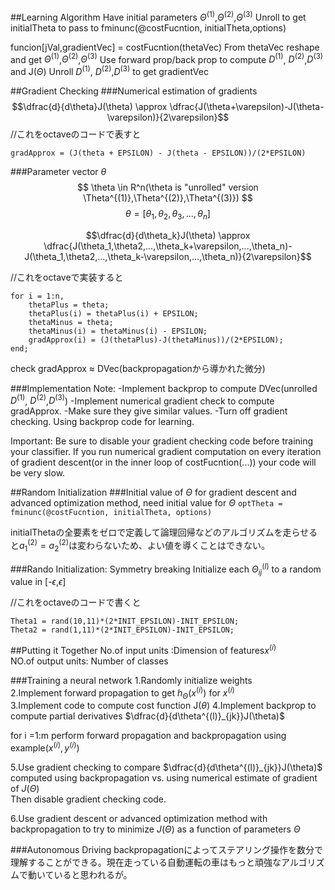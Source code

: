 ##Learning Algorithm
Have initial parameters $\Theta^{(1)}$,$\Theta^{(2)}$,$\Theta^{(3)}$
Unroll to get initialTheta to pass to
fminunc(@costFucntion, initialTheta,options)



funcion[jVal,gradientVec] = costFucntion(thetaVec)
    From thetaVec reshape and get $\Theta^{(1)}$,$\Theta^{(2)}$,$\Theta^{(3)}$
    Use forward prop/back prop to compute $D^{(1)}$, $D^{(2)}$,$D^{(3)}$ and J($\Theta$)
    Unroll $D^{(1)}$, $D^{(2)}$,$D^{(3)}$ to get gradientVec

##Gradient Checking
###Numerical estimation of gradients
$$\dfrac{d}{d\theta}J(\theta) \approx \dfrac{J(\theta+\varepsilon)-J(\theta-\varepsilon)}{2\varepsilon}$$
//これをoctaveのコードで表すと

```
gradApprox = (J(theta + EPSILON) - J(theta - EPSILON))/(2*EPSILON)
```

###Parameter vector $\theta$
$$ \theta \in R^n(\theta is "unrolled" version  \Theta^{(1)},\Theta^{(2)},\Theta^{(3)}) $$
$$\theta = [\theta_1,\theta_2,\theta_3,...,\theta_n]$$

$$\dfrac{d}{d\theta_k}J(\theta) \approx \dfrac{J(\theta_1,\theta2,...,\theta_k+\varepsilon,...,\theta_n)-J(\theta_1,\theta2,...,\theta_k-\varepsilon,...,\theta_n)}{2\varepsilon}$$

//これをoctaveで実装すると

```
for i = 1:n,
    thetaPlus = theta;
    thetaPlus(i) = thetaPlus(i) + EPSILON;
    thetaMinus = theta;
    thetaMinus(i) = thetaMinus(i) - EPSILON;
    gradApprox(i) = (J(thetaPlus)-J(thetaMinus))/(2*EPSILON);
end;
```
check gradApprox $\approx$ DVec(backpropagationから導かれた微分)

###Implementation Note:
-Implement backprop to compute DVec(unrolled $D^{(1)}$, $D^{(2)}$,$D^{(3)}$)
-Implement numerical gradient check to compute gradApprox.
-Make sure they give similar values.
-Turn off gradient checking. Using backprop code for learning.

Important:
Be sure to disable your gradient checking code before training your classifier. If you run numerical gradient computation on every iteration of gradient descent(or in the inner loop of costFucntion(...)) your code will be very slow.

##Random Initialization
###Initial value of $\Theta$
for gradient descent and advanced optimization method, need initial value for $\Theta$
`optTheta = fminunc(@costFucntion, initialTheta, options)`

initialThetaの全要素をゼロで定義して論理回帰などのアルゴリズムを走らせると$a^{(2)}_1=a^{(2)}_2$は変わらないため、よい値を導くことはできない。

###Rando Initialization: Symmetry breaking
Initialize each $\Theta^{(l)}_{ij}$ to a random value in [-$\epsilon$,$\epsilon$]

//これをoctaveのコードで書くと

```
Theta1 = rand(10,11)*(2*INIT_EPSILON)-INIT_EPSILON;
Theta2 = rand(1,11)*(2*INIT_EPSILON)-INIT_EPSILON;
```

##Putting it Together
No.of input units :Dimension of features$x^{(i)}$<br>
NO.of output units: Number of classes

###Training a neural network
1.Randomly initialize weights<br>
2.Implement forward propagation to get $h_{\Theta}(x^{(i)})$ for $x^{(i)}$<br>
3.Implement code to compute cost function J($\theta$)
4.Implement backprop to compute partial derivatives $\dfrac{d}{d\theta^{(l)}_{jk}}J(\theta)$

for i =1:m
    perform forward propagation and backpropagation using example($x^{(i)},y^{(i)}$)

5.Use gradient checking to compare $\dfrac{d}{d\theta^{(l)}_{jk}}J(\theta)$ computed using backpropagation vs. using numerical estimate of gradient of $J(\Theta)$<br>
Then disable gradient checking code.

6.Use gradient descent or advanced optimization method with backpropagation to try to minimize $J(\Theta)$ as a function of parameters $\Theta$

###Autonomous Driving
backpropagationによってステアリング操作を数分で理解することができる。現在走っている自動運転の車はもっと頑強なアルゴリズムで動いていると思われるが。
